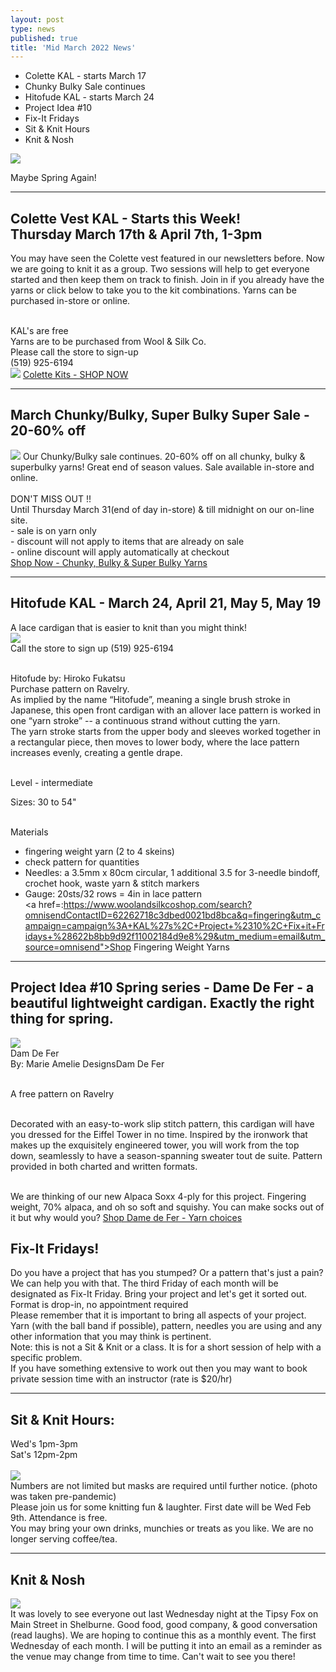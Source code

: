 ```yaml
---
layout: post
type: news
published: true
title: 'Mid March 2022 News'
---
```


- Colette KAL - starts March 17
- Chunky Bulky Sale continues
- Hitofude KAL - starts March 24
- Project Idea #10
- Fix-It Fridays
- Sit & Knit Hours
- Knit & Nosh

<img src="/img/spring.jpg">

Maybe Spring Again!
<hr />
<h2>Colette Vest KAL - Starts this Week!<br />
Thursday March 17th & April 7th, 1-3pm</h1>

You may have seen the Colette vest featured in our newsletters before. Now we are going to knit it as a group. Two sessions will help to get everyone started and then keep them on track to finish. Join in if you already have the yarns or click below to take you to the kit combinations. Yarns can be purchased in-store or online.<br /><br />

KAL's are free<br />
Yarns are to be purchased from Wool & Silk Co.<br />
Please call the store to sign-up<br />
(519) 925-6194<br />
<img src="/img/collette_vest.jpg">
<a href="https://www.woolandsilkcoshop.com/products/colette-kit-b?_pos=2&_sid=16d650984&_ss=r&omnisendContactID=62262718c3dbed0021bd8bca&utm_campaign=campaign%3A+KAL%27s%2C+Project+%2310%2C+Fix+it+Fridays+%28622b8bb9d92f11002184d9e8%29&utm_medium=email&utm_source=omnisend">Colette Kits - SHOP NOW</a>
<hr />
<h2>March Chunky/Bulky, Super Bulky Super Sale - 20-60% off</h2>
<img src="/img/chunky_bulky.jpg">
Our Chunky/Bulky sale continues. 20-60% off on all chunky, bulky & superbulky yarns! Great end of season values. Sale available in-store and online.<br /><br />
DON'T MISS OUT !!<br />
Until Thursday March 31(end of day in-store) & till midnight on our
on-line site.<br />
- sale is on yarn only<br />
- discount will not apply to items that are already on sale<br />
- online discount will apply automatically at checkout<br />
<a href="https://www.woolandsilkcoshop.com/search?omnisendContactID=62262718c3dbed0021bd8bca&q=chunky&utm_campaign=campaign%3A+KAL%27s%2C+Project+%2310%2C+Fix+it+Fridays+%28622b8bb9d92f11002184d9e8%29&utm_medium=email&utm_source=omnisend">Shop Now - Chunky, Bulky & Super Bulky Yarns</a>
<hr />
<h2>Hitofude KAL - March 24, April 21, May 5, May 19</h2>

A lace cardigan that is easier to knit than you might think!<br />
<img src="/img/hitofude.jpg"><br />
Call the store to sign up (519) 925-6194<br /><br />
 
Hitofude by:  Hiroko Fukatsu<br />
Purchase pattern on Ravelry.  <br />
As implied by the name “Hitofude”, meaning a single brush stroke in Japanese, this open front cardigan with an allover lace pattern is worked in one “yarn stroke” -- a continuous strand without cutting the yarn.<br />
The yarn stroke starts from the upper body and sleeves worked together in a rectangular piece, then moves to lower body, where the lace pattern increases evenly, creating a gentle drape.<br /><br />

Level - intermediate<br />

Sizes:  30 to 54"<br /><br />

Materials<br />
- fingering weight yarn (2 to 4 skeins)<br />
- check pattern for quantities<br />
 - Needles:  a 3.5mm x 80cm circular, 1 additional 3.5 for 3-needle bindoff,
   crochet hook, waste yarn & stitch markers<br />
- Gauge:  20sts/32 rows = 4in
   in lace pattern<br />
<a href=:https://www.woolandsilkcoshop.com/search?omnisendContactID=62262718c3dbed0021bd8bca&q=fingering&utm_campaign=campaign%3A+KAL%27s%2C+Project+%2310%2C+Fix+it+Fridays+%28622b8bb9d92f11002184d9e8%29&utm_medium=email&utm_source=omnisend">Shop Fingering Weight Yarns</a><br />
<hr />
<h2>Project Idea #10 Spring series - Dame De Fer - a beautiful lightweight cardigan. Exactly the right thing for spring.</h2>
 <img src="/img/dam_de_fer.jpg"><br />
Dam De Fer<br />
By: Marie Amelie DesignsDam De Fer<br /><br />

A free pattern on Ravelry<br /><br />

Decorated with an easy-to-work slip stitch pattern, this cardigan will have you dressed for the Eiffel Tower in no time. Inspired by the ironwork that makes up the exquisitely engineered tower, you will work from the top down, seamlessly to have a season-spanning sweater tout de suite. Pattern provided in both charted and written formats.<br /><br />

We are thinking of our new Alpaca Soxx 4-ply for this project. Fingering weight, 70% alpaca, and oh so soft and squishy. You can make socks out of it but why would you?
<a href="https://www.woolandsilkcoshop.com/products/alpaca-soxx-cashmere-4-ply?_pos=1&_sid=eb213dbcc&_ss=r&omnisendContactID=62262718c3dbed0021bd8bca&utm_campaign=campaign%3A+KAL%27s%2C+Project+%2310%2C+Fix+it+Fridays+%28622b8bb9d92f11002184d9e8%29&utm_medium=email&utm_source=omnisend">Shop Dame de Fer - Yarn choices</a><br />
<h2>Fix-It Fridays!</h2>
Do you have a project that has you stumped? Or a pattern that's just a pain? We can help you with that. The third Friday of each month will be designated as Fix-It Friday. Bring your project and let's get it sorted out.<br />
Format is drop-in, no appointment required<br />
Please remember that it is important to bring all aspects of your project. Yarn (with the ball band if possible), pattern, needles you are using and any other information that you may think is pertinent.<br />
Note: this is not a Sit & Knit or a class. It is for a short session of help with a specific problem.<br />
If you have something extensive to work out then you may want to book private session time with an instructor (rate is $20/hr)<br />
 <hr />

<h2>Sit & Knit Hours:</h2>
Wed's  1pm-3pm<br />
Sat's    12pm-2pm<br /><br />
 <img src="/img/sit_knit.jpg"><br />
Numbers are not limited but masks are required until further notice. (photo was taken pre-pandemic)<br />
Please join us for some knitting fun & laughter. First date will be Wed Feb 9th. Attendance is free.<br />
You may bring your own drinks, munchies or treats as you like. We are no longer serving coffee/tea.<br />
 
<hr />
<h2>Knit & Nosh</h2>
         <img src="/img/knit_nosh.jpg"><br />                     
It was lovely to see everyone out last Wednesday night at the Tipsy Fox on Main Street in Shelburne. Good food, good company, & good conversation (read laughs). We are hoping to continue this as a monthly event. The first Wednesday of each month. I will be putting it into an email as a reminder as the venue may change from time to time.
Can't wait to see you there!




